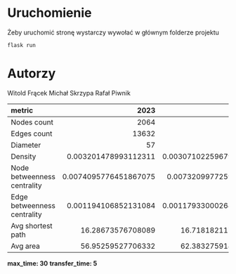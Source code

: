 # Uruchomienie
Żeby uruchomić stronę wystarczy wywołać w głównym folderze projektu
```bat
flask run
```

# Autorzy
Witold Frącek
Michał Skrzypa
Rafał Piwnik



|metric|2023|2024|
|:-----|---:|---:|
|Nodes count|2064|2149|
|Edges count|13632|14176|
|Diameter|57|59|
|Density|0.003201478993112311|0.0030710225967991696|
|Node betweenness centrality|0.0074095776451867075|0.007320997725911718|
|Edge betweenness centrality|0.001194106852131084|0.0011793300026476184|
|Avg shortest path|16.28673576708089|16.71818211753247|
|Avg area|56.95259527706332|62.38327591486759|

**max_time: 30**
**transfer_time: 5**
